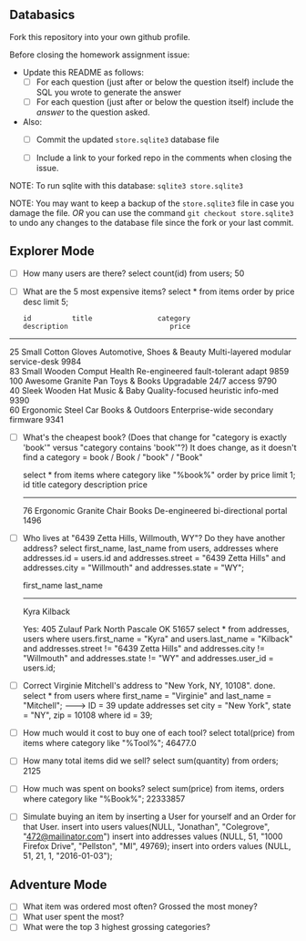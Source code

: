 ## Databasics

Fork this repository into your own github profile.

Before closing the homework assignment issue:

- Update this README as follows:
  - [ ] For each question (just after or below the question itself) include the SQL you wrote to generate the answer
  - [ ] For each question (just after or below the question itself) include the *answer* to the question asked.

- Also:
  - [ ] Commit the updated `store.sqlite3` database file
  - [ ] Include a link to your forked repo in the comments when closing the issue.


NOTE: To run sqlite with this database: `sqlite3 store.sqlite3`

NOTE: You may want to keep a backup of the `store.sqlite3` file in case you damage the file. *OR* you can use the command `git checkout store.sqlite3` to undo any changes to the database file since the fork or your last commit.

## Explorer Mode

- [ ] How many users are there?
    select count(id) from users;
      50

- [ ] What are the 5 most expensive items?
  select * from items order by price desc limit 5;

      id          title                category                    description                         price     
----------  -------------------  --------------------------  ----------------------------------  ----------
25          Small Cotton Gloves  Automotive, Shoes & Beauty  Multi-layered modular service-desk  9984      
83          Small Wooden Comput  Health                      Re-engineered fault-tolerant adapt  9859      
100         Awesome Granite Pan  Toys & Books                Upgradable 24/7 access              9790      
40          Sleek Wooden Hat     Music & Baby                Quality-focused heuristic info-med  9390      
60          Ergonomic Steel Car  Books & Outdoors            Enterprise-wide secondary firmware  9341    

- [ ] What's the cheapest book? (Does that change for "category is exactly 'book'" versus "category contains 'book'"?)
    It does change, as it doesn't find a category = book / Book / "book" / "Book"

    select * from items where category like "%book%" order by price limit 1;
    id          title                    category    description                          price     
    ----------  -----------------------  ----------  -----------------------------------  ----------
    76          Ergonomic Granite Chair  Books       De-engineered bi-directional portal  1496


- [ ] Who lives at "6439 Zetta Hills, Willmouth, WY"? Do they have another address?
  select first_name, last_name
  from users, addresses
  where addresses.id = users.id
    and addresses.street = "6439 Zetta Hills"
    and addresses.city = "Willmouth"
    and addresses.state = "WY";

    first_name  last_name
   ----------  ----------
   Kyra        Kilback  

  Yes:  405 Zulauf Park  North Pascale OK  51657
  select * from addresses, users where users.first_name = "Kyra" and users.last_name = "Kilback" and addresses.street != "6439 Zetta Hills" and addresses.city != "Willmouth" and addresses.state != "WY" and addresses.user_id = users.id;

- [ ] Correct Virginie Mitchell's address to "New York, NY, 10108".
done.
    select * from users where first_name = "Virginie" and last_name = "Mitchell";  ---> ID = 39
    update addresses set city = "New York", state = "NY", zip = 10108 where id = 39;

- [ ] How much would it cost to buy one of each tool?
    select total(price) from items where category like "%Tool%";
    46477.0

- [ ] How many total items did we sell?
    select sum(quantity) from orders;
    2125

- [ ] How much was spent on books?
    select sum(price) from items, orders where category like "%Book%";
    22333857


- [ ] Simulate buying an item by inserting a User for yourself and an Order for that User.
    insert into users values(NULL, "Jonathan", "Colegrove", "472@mailinator.com")
    insert into addresses values (NULL, 51, "1000 Firefox Drive", "Pellston", "MI", 49769);
    insert into orders values (NULL, 51, 21, 1, "2016-01-03");

## Adventure Mode

- [ ] What item was ordered most often? Grossed the most money?
- [ ] What user spent the most?
- [ ] What were the top 3 highest grossing categories?
